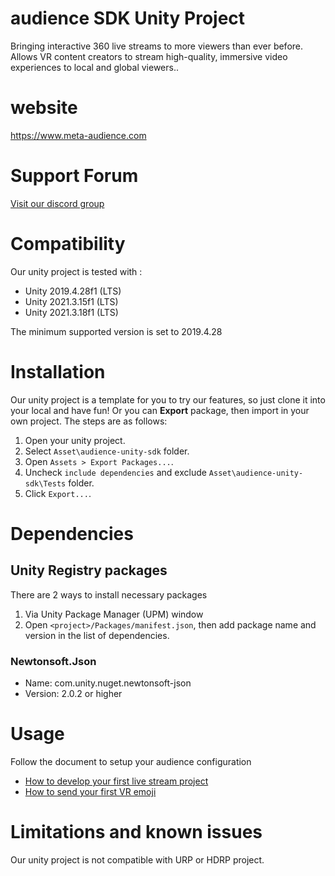 # audience SDK Unity Project

Bringing interactive 360 live streams to more viewers than ever before.
Allows VR content creators to stream high-quality, immersive video experiences to local and global viewers..

# website
 
 https://www.meta-audience.com
 
# Support Forum

[Visit our discord group](https://discord.gg/T2aKHMGbU2)

# Compatibility

Our unity project is tested with :  
* Unity 2019.4.28f1 (LTS)
* Unity 2021.3.15f1 (LTS)
* Unity 2021.3.18f1 (LTS)  
  
The minimum supported version is set to 2019.4.28   

# Installation

Our unity project is a template for you to try our features, so just clone it into your local and have fun!
Or you can **Export** package, then import in your own project. The steps are as follows:
1. Open your unity project.
2. Select `Asset\audience-unity-sdk` folder.
3. Open `Assets > Export Packages...`.
4. Uncheck `include dependencies` and exclude `Asset\audience-unity-sdk\Tests` folder.
5. Click `Export...`.

# Dependencies

## Unity Registry packages
There are 2 ways to install necessary packages
1. Via Unity Package Manager (UPM) window
2. Open `<project>/Packages/manifest.json`, then add package name and version in the list of dependencies.

### Newtonsoft.Json
* Name: com.unity.nuget.newtonsoft-json
* Version: 2.0.2 or higher 


# Usage

Follow the document to setup your audience configuration
* [How to develop your first live stream project](Docs/TUTORIAL-LiveStream.md)
* [How to send your first VR emoji](Docs/TUTORIAL-Emoji.md)

# Limitations and known issues

Our unity project is not compatible with URP or HDRP project.
